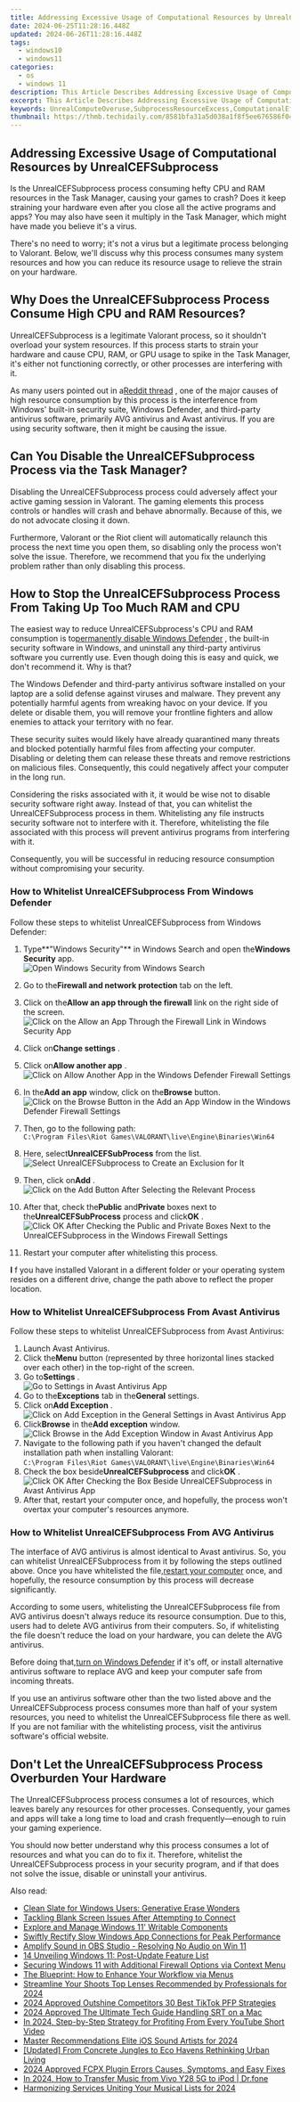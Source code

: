 ```yaml
---
title: Addressing Excessive Usage of Computational Resources by UnrealCEFSubprocess
date: 2024-06-25T11:28:16.448Z
updated: 2024-06-26T11:28:16.448Z
tags:
  - windows10
  - windows11
categories:
  - os
  - windows 11
description: This Article Describes Addressing Excessive Usage of Computational Resources by UnrealCEFSubprocess
excerpt: This Article Describes Addressing Excessive Usage of Computational Resources by UnrealCEFSubprocess
keywords: UnrealComputeOveruse,SubprocessResourceExcess,ComputationalEfficiency,ResourceConsumptionUnreal,ExcessiveUsageResources,CPULoadLimitSubprocess,GPUIntensiveTasks
thumbnail: https://thmb.techidaily.com/8581bfa31a5d038a1f8f5ee676586f0437981f1b9f6527b07717a27989fe2446.jpg
---
```


## Addressing Excessive Usage of Computational Resources by UnrealCEFSubprocess

 Is the UnrealCEFSubprocess process consuming hefty CPU and RAM resources in the Task Manager, causing your games to crash? Does it keep straining your hardware even after you close all the active programs and apps? You may also have seen it multiply in the Task Manager, which might have made you believe it's a virus.

 There's no need to worry; it's not a virus but a legitimate process belonging to Valorant. Below, we'll discuss why this process consumes many system resources and how you can reduce its resource usage to relieve the strain on your hardware.

## Why Does the UnrealCEFSubprocess Process Consume High CPU and RAM Resources?

 UnrealCEFSubprocess is a legitimate Valorant process, so it shouldn't overload your system resources. If this process starts to strain your hardware and cause CPU, RAM, or GPU usage to spike in the Task Manager, it's either not functioning correctly, or other processes are interfering with it.

 As many users pointed out in a[Reddit thread](https://www.reddit.com/r/ValorantTechSupport/comments/z66n1b/unrealcefsubprocessexe%5Fmultiplying%5Fand%5Fputting/) , one of the major causes of high resource consumption by this process is the interference from Windows' built-in security suite, Windows Defender, and third-party antivirus software, primarily AVG antivirus and Avast antivirus. If you are using security software, then it might be causing the issue.

## Can You Disable the UnrealCEFSubprocess Process via the Task Manager?

 Disabling the UnrealCEFSubprocess process could adversely affect your active gaming session in Valorant. The gaming elements this process controls or handles will crash and behave abnormally. Because of this, we do not advocate closing it down.

 Furthermore, Valorant or the Riot client will automatically relaunch this process the next time you open them, so disabling only the process won't solve the issue. Therefore, we recommend that you fix the underlying problem rather than only disabling this process.

## How to Stop the UnrealCEFSubprocess Process From Taking Up Too Much RAM and CPU

 The easiest way to reduce UnrealCEFSubprocess's CPU and RAM consumption is to[permanently disable Windows Defender](https://www.makeuseof.com/permanently-disable-microsoft-defender-windows-11/) , the built-in security software in Windows, and uninstall any third-party antivirus software you currently use. Even though doing this is easy and quick, we don't recommend it. Why is that?

 The Windows Defender and third-party antivirus software installed on your laptop are a solid defense against viruses and malware. They prevent any potentially harmful agents from wreaking havoc on your device. If you delete or disable them, you will remove your frontline fighters and allow enemies to attack your territory with no fear.

 These security suites would likely have already quarantined many threats and blocked potentially harmful files from affecting your computer. Disabling or deleting them can release these threats and remove restrictions on malicious files. Consequently, this could negatively affect your computer in the long run.

 Considering the risks associated with it, it would be wise not to disable security software right away. Instead of that, you can whitelist the UnrealCEFSubprocess process in them. Whitelisting any file instructs security software not to interfere with it. Therefore, whitelisting the file associated with this process will prevent antivirus programs from interfering with it.

 Consequently, you will be successful in reducing resource consumption without compromising your security.

### How to Whitelist UnrealCEFSubprocess From Windows Defender

 Follow these steps to whitelist UnrealCEFSubprocess from Windows Defender:

1. Type**"Windows Security"** in Windows Search and open the**Windows Security** app.  
![Open Windows Security from Windows Search](https://static1.makeuseofimages.com/wordpress/wp-content/uploads/2023/03/1-open-windows-security-from-windows-search.jpg)
2. Go to the**Firewall and network protection** tab on the left.
3. Click on the**Allow an app through the firewall** link on the right side of the screen.  
![Click on the Allow an App Through the Firewall Link in Windows Security App](https://static1.makeuseofimages.com/wordpress/wp-content/uploads/2023/03/2-click-on-the-allow-an-app-through-the-firewall-link-in-windows-security-app.jpg)
4. Click on**Change settings** .
5. Click on**Allow another app** .  
![Click on Allow Another App in the Windows Defender Firewall Settings](https://static1.makeuseofimages.com/wordpress/wp-content/uploads/2023/03/3-click-on-allow-another-app-in-the-windows-defender-firewall-settings.jpg)

1. In the**Add an app** window, click on the**Browse** button.  
![Click on the Browse Button in the Add an App Window in the Windows Defender Firewall Settings](https://static1.makeuseofimages.com/wordpress/wp-content/uploads/2023/03/4-click-on-the-browse-button-in-the-add-an-app-window-in-the-windows-defender-firewall-settings.jpg)
2. Then, go to the following path:  
`C:\Program Files\Riot Games\VALORANT\live\Engine\Binaries\Win64`
3. Here, select**UnrealCEFSubProcess** from the list.  
![Select UnrealCEFSubprocess to Create an Exclusion for It](https://static1.makeuseofimages.com/wordpress/wp-content/uploads/2023/03/5-select-unrealcefsubprocess-to-create-an-exclusion-for-it.jpg)
4. Then, click on**Add** .  
![Click on the Add Button After Selecting the Relevant Process](https://static1.makeuseofimages.com/wordpress/wp-content/uploads/2023/03/6-click-on-the-add-button-after-selecting-the-relevant-process.jpg)
5. After that, check the**Public** and**Private** boxes next to the**UnrealCEFSubProcess** process and click**OK** .  
![Click OK After Checking the Public and Private Boxes Next to the UnrealCEFSubprocess in the Windows Firewall Settings](https://static1.makeuseofimages.com/wordpress/wp-content/uploads/2023/03/7-click-ok-after-checking-the-public-and-private-boxes-next-to-the-unrealcefsubprocess-in-the-windows-firewall-settings.jpg)
6. Restart your computer after whitelisting this process.

**I** f you have installed Valorant in a different folder or your operating system resides on a different drive, change the path above to reflect the proper location.

### How to Whitelist UnrealCEFSubprocess From Avast Antivirus

 Follow these steps to whitelist UnrealCEFSubprocess from Avast Antivirus:

1. Launch Avast Antivirus.
2. Click the**Menu** button (represented by three horizontal lines stacked over each other) in the top-right of the screen.
3. Go to**Settings** .  
![Go to Settings in Avast Antivirus App](https://static1.makeuseofimages.com/wordpress/wp-content/uploads/2023/03/8-go-to-settings-in-avast-antivirus-app.jpg)
4. Go to the**Exceptions** tab in the**General** settings.
5. Click on**Add Exception** .  
![Click on Add Exception in the General Settings in Avast Antivirus App](https://static1.makeuseofimages.com/wordpress/wp-content/uploads/2023/03/9-click-on-add-exception-in-the-general-settings-in-avast-antivirus-app.jpg)
6. Click**Browse** in the**Add exception** window.  
![Click Browse in the Add Exception Window in Avast Antivirus App](https://static1.makeuseofimages.com/wordpress/wp-content/uploads/2023/03/10-click-browse-in-the-add-exception-window-in-avast-antivirus-app.jpg)
7. Navigate to the following path if you haven't changed the default installation path when installing Valorant:  
`C:\Program Files\Riot Games\VALORANT\live\Engine\Binaries\Win64`
8. Check the box beside**UnrealCEFSubprocess** and click**OK** .  
![Click OK After Checking the Box Beside UnrealCEFSubprocess in Avast Antivirus App](https://static1.makeuseofimages.com/wordpress/wp-content/uploads/2023/03/11-click-ok-after-checking-the-box-beside-unrealcefsubprocess-in-avast-antivirus-app.jpg)
9. After that, restart your computer once, and hopefully, the process won't overtax your computer's resources anymore.

### How to Whitelist UnrealCEFSubprocess From AVG Antivirus

 The interface of AVG antivirus is almost identical to Avast antivirus. So, you can whitelist UnrealCEFSubprocess from it by following the steps outlined above. Once you have whitelisted the file,[restart your computer](https://www.makeuseof.com/windows-restart-methods/) once, and hopefully, the resource consumption by this process will decrease significantly.

 According to some users, whitelisting the UnrealCEFSubprocess file from AVG antivirus doesn't always reduce its resource consumption. Due to this, users had to delete AVG antivirus from their computers. So, if whitelisting the file doesn't reduce the load on your hardware, you can delete the AVG antivirus.

 Before doing that,[turn on Windows Defender](https://www.makeuseof.com/turn-on-microsoft-defender/) if it's off, or install alternative antivirus software to replace AVG and keep your computer safe from incoming threats.

 If you use an antivirus software other than the two listed above and the UnrealCEFSubprocess process consumes more than half of your system resources, you need to whitelist the UnrealCEFSubprocess file there as well. If you are not familiar with the whitelisting process, visit the antivirus software's official website.

## Don't Let the UnrealCEFSubprocess Process Overburden Your Hardware

 The UnrealCEFSubprocess process consumes a lot of resources, which leaves barely any resources for other processes. Consequently, your games and apps will take a long time to load and crash frequently—enough to ruin your gaming experience.

 You should now better understand why this process consumes a lot of resources and what you can do to fix it. Therefore, whitelist the UnrealCEFSubprocess process in your security program, and if that does not solve the issue, disable or uninstall your antivirus.


<ins class="adsbygoogle"
     style="display:block"
     data-ad-format="autorelaxed"
     data-ad-client="ca-pub-7571918770474297"
     data-ad-slot="1223367746"></ins>



<ins class="adsbygoogle"
     style="display:block"
     data-ad-client="ca-pub-7571918770474297"
     data-ad-slot="8358498916"
     data-ad-format="auto"
     data-full-width-responsive="true"></ins>

<span class="atpl-alsoreadstyle">Also read:</span>
<div><ul>
<li><a href="https://win11.techidaily.com/clean-slate-for-windows-users-generative-erase-wonders/"><u>Clean Slate for Windows Users: Generative Erase Wonders</u></a></li>
<li><a href="https://win11.techidaily.com/tackling-blank-screen-issues-after-attempting-to-connect/"><u>Tackling Blank Screen Issues After Attempting to Connect</u></a></li>
<li><a href="https://win11.techidaily.com/explore-and-manage-windows-11-writable-components/"><u>Explore and Manage Windows 11' Writable Components</u></a></li>
<li><a href="https://win11.techidaily.com/swiftly-rectify-slow-windows-app-connections-for-peak-performance/"><u>Swiftly Rectify Slow Windows App Connections for Peak Performance</u></a></li>
<li><a href="https://win11.techidaily.com/amplify-sound-in-obs-studio-resolving-no-audio-on-win-11/"><u>Amplify Sound in OBS Studio - Resolving No Audio on Win 11</u></a></li>
<li><a href="https://win11.techidaily.com/14-unveiling-windows-11-post-update-feature-list/"><u>14 Unveiling Windows 11: Post-Update Feature List</u></a></li>
<li><a href="https://win11.techidaily.com/securing-windows-11-with-additional-firewall-options-via-context-menu/"><u>Securing Windows 11 with Additional Firewall Options via Context Menu</u></a></li>
<li><a href="https://win11.techidaily.com/the-blueprint-how-to-enhance-your-workflow-via-menus/"><u>The Blueprint: How to Enhance Your Workflow via Menus</u></a></li>
<li><a href="https://facebook-video-share.techidaily.com/streamline-your-shoots-top-lenses-recommended-by-professionals-for-2024/"><u>Streamline Your Shoots  Top Lenses Recommended by Professionals for 2024</u></a></li>
<li><a href="https://tiktok-video-recordings.techidaily.com/2024-approved-outshine-competitors-30-best-tiktok-pfp-strategies/"><u>2024 Approved  Outshine Competitors  30 Best TikTok PFP Strategies</u></a></li>
<li><a href="https://fox-cloud.techidaily.com/2024-approved-the-ultimate-tech-guide-handling-srt-on-a-mac/"><u>2024 Approved  The Ultimate Tech Guide  Handling SRT on a Mac</u></a></li>
<li><a href="https://youtube-stream.techidaily.com/in-2024-step-by-step-strategy-for-profiting-from-every-youtube-short-video/"><u>In 2024, Step-by-Step Strategy for Profiting From Every YouTube Short Video</u></a></li>
<li><a href="https://extra-guidance.techidaily.com/master-recommendations-elite-ios-sound-artists-for-2024/"><u>Master Recommendations  Elite iOS Sound Artists for 2024</u></a></li>
<li><a href="https://youtube-webster.techidaily.com/ed-from-concrete-jungles-to-eco-havens-rethinking-urban-living/"><u>[Updated] From Concrete Jungles to Eco Havens  Rethinking Urban Living</u></a></li>
<li><a href="https://ai-vdieo-software.techidaily.com/2024-approved-fcpx-plugin-errors-causes-symptoms-and-easy-fixes/"><u>2024 Approved FCPX Plugin Errors Causes, Symptoms, and Easy Fixes</u></a></li>
<li><a href="https://android-transfer.techidaily.com/in-2024-how-to-transfer-music-from-vivo-y28-5g-to-ipod-drfone-by-drfone-transfer-from-android-transfer-from-android/"><u>In 2024, How to Transfer Music from Vivo Y28 5G to iPod | Dr.fone</u></a></li>
<li><a href="https://some-knowledge.techidaily.com/harmonizing-services-uniting-your-musical-lists-for-2024/"><u>Harmonizing Services  Uniting Your Musical Lists for 2024</u></a></li>
</ul></div>
